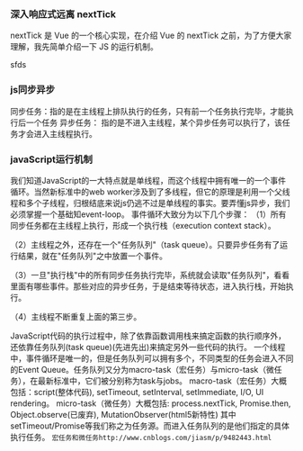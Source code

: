 ### 深入响应式远离 nextTick
nextTick 是 Vue 的一个核心实现，在介绍 Vue 的 nextTick 之前，为了方便大家理解，我先简单介绍一下 JS 的运行机制。


sfds
### js同步异步
同步任务：指的是在主线程上排队执行的任务，只有前一个任务执行完毕，才能执行后一个任务
异步任务： 指的是不进入主线程，某个异步任务可以执行了，该任务才会进入主线程执行。
### javaScript运行机制
我们知道JavaScript的一大特点就是单线程，而这个线程中拥有唯一的一个事件循环。当然新标准中的web worker涉及到了多线程，但它的原理是利用一个父线程和多个子线程，归根结底来说js仍逃不过是单线程的事实。要弄懂js异步，我们必须掌握一个基础知event-loop。
事件循环大致分为以下几个步骤：
（1）所有同步任务都在主线程上执行，形成一个执行栈（execution context stack）。

（2）主线程之外，还存在一个"任务队列"（task queue）。只要异步任务有了运行结果，就在"任务队列"之中放置一个事件。

（3）一旦"执行栈"中的所有同步任务执行完毕，系统就会读取"任务队列"，看看里面有哪些事件。那些对应的异步任务，于是结束等待状态，进入执行栈，开始执行。

（4）主线程不断重复上面的第三步。

JavaScript代码的执行过程中，除了依靠函数调用栈来搞定函数的执行顺序外，还依靠任务队列(task queue)(先进先出)来搞定另外一些代码的执行。
一个线程中，事件循环是唯一的，但是任务队列可以拥有多个，不同类型的任务会进入不同的Event Queue。任务队列又分为macro-task（宏任务）与micro-task（微任务），在最新标准中，它们被分别称为task与jobs。
    macro-task（宏任务）大概包括：script(整体代码), setTimeout, setInterval, setImmediate, I/O, UI rendering。
   micro-task（微任务）大概包括: process.nextTick, Promise.then, Object.observe(已废弃), MutationObserver(html5新特性)
    其中setTimeout/Promise等我们称之为任务源。而进入任务队列的是他们指定的具体执行任务。
`宏任务和微任务http://www.cnblogs.com/jiasm/p/9482443.html`




